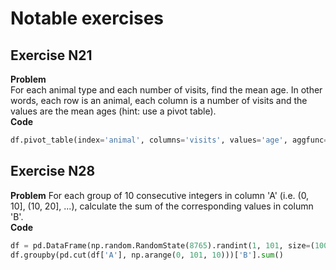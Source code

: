 # Notable exercises
## Exercise N21 
**Problem**  
For each animal type and each number of visits, find the mean age. In other words, each row is an animal, each column is a number of visits and the values are the mean ages (hint: use a pivot table).  
**Code**
```python
df.pivot_table(index='animal', columns='visits', values='age', aggfunc='mean')
```
## Exercise N28
**Problem** 
For each group of 10 consecutive integers in column 'A' (i.e. (0, 10], (10, 20], ...), calculate the sum of the corresponding values in column 'B'.  
**Code**
```python
df = pd.DataFrame(np.random.RandomState(8765).randint(1, 101, size=(100, 2)), columns = ["A", "B"])
df.groupby(pd.cut(df['A'], np.arange(0, 101, 10)))['B'].sum()
```
